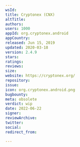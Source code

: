 ```yaml
---
wsId: 
title: Cryptonex (CNX)
altTitle: 
authors: 
users: 1000
appId: org.cryptonex.android
appCountry: 
released: Jun 15, 2019
updated: 2020-03-18
version: 2.4.9
stars: 
ratings: 
reviews: 
size: 
website: https://cryptonex.org/
repository: 
issue: 
icon: org.cryptonex.android.png
bugbounty: 
meta: obsolete
verdict: wip
date: 2022-06-22
signer: 
reviewArchive: 
twitter: 
social: 
redirect_from: 

---
```


